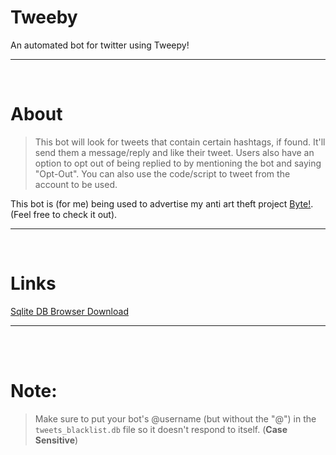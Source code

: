 # Tweeby
An automated bot for twitter using Tweepy!
__ __

<br />

# About
> This bot will look for tweets that contain certain hashtags, if found. It'll send them a message/reply and like their tweet. Users also have an option to opt out of being replied to by mentioning the bot and saying "Opt-Out". You can also use the code/script to tweet from the account to be used.

This bot is (for me) being used to advertise my anti art theft project [Byte!](https://github.com/therealOri/byte). (Feel free to check it out).
__ __

<br />

# Links
[Sqlite DB Browser Download](https://sqlitebrowser.org/dl/)
__ __

<br />
<br />

# Note:
> Make sure to put your bot's @username (but without the "@") in the `tweets_blacklist.db` file so it doesn't respond to itself. (**Case Sensitive**)
